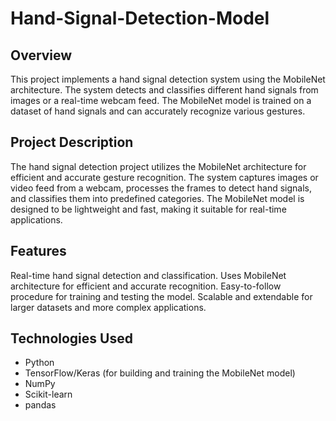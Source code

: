 # Hand-Signal-Detection-Model
## Overview
This project implements a hand signal detection system using the MobileNet architecture. The system detects and classifies different hand signals from images or a real-time webcam feed. The MobileNet model is trained on a dataset of hand signals and can accurately recognize various gestures.

## Project Description
The hand signal detection project utilizes the MobileNet architecture for efficient and accurate gesture recognition. The system captures images or video feed from a webcam, processes the frames to detect hand signals, and classifies them into predefined categories. The MobileNet model is designed to be lightweight and fast, making it suitable for real-time applications.

## Features
Real-time hand signal detection and classification.
Uses MobileNet architecture for efficient and accurate recognition.
Easy-to-follow procedure for training and testing the model.
Scalable and extendable for larger datasets and more complex applications.

## Technologies Used
* Python
* TensorFlow/Keras (for building and training the MobileNet model)
* NumPy
* Scikit-learn
* pandas
